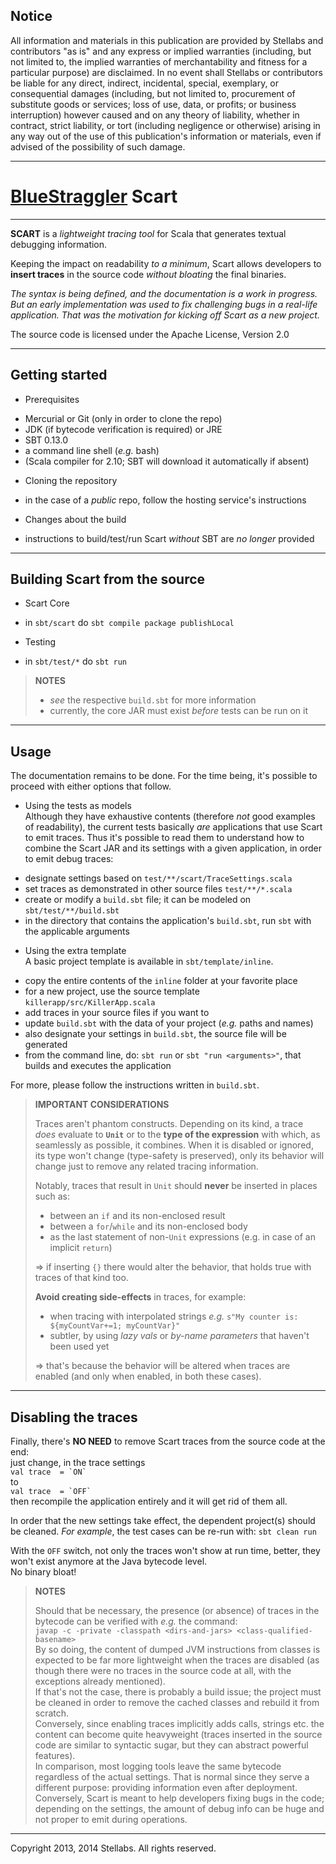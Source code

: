 Notice
------

All information and materials in this publication are provided by Stellabs and
contributors "as is" and any express or implied warranties (including, but not
limited to, the implied warranties of merchantability and fitness for a
particular purpose) are disclaimed. In no event shall Stellabs or contributors
be liable for any direct, indirect, incidental, special, exemplary, or
consequential damages (including, but not limited to, procurement of substitute
goods or services; loss of use, data, or profits; or business interruption)
however caused and on any theory of liability, whether in contract, strict
liability, or tort (including negligence or otherwise) arising in any way out of
the use of this publication's information or materials, even if advised of the
possibility of such damage.

*******************************************************************************
#                  	   [BlueStraggler] Scart 
*******************************************************************************

**SCART** is a *lightweight tracing tool* for Scala that generates textual
debugging information.

Keeping the impact on readability _to a minimum_, Scart allows developers to
**insert traces** in the source code _without bloating_ the final binaries.

_The syntax is being defined, and the documentation is a work in progress._
_But an early implementation was used to fix challenging bugs in a real-life_
_application. That was the motivation for kicking off Scart as a new project._

The source code is licensed under the Apache License, Version 2.0 

------------------------------------------------------------------------------

Getting started
---------------

* Prerequisites
 - Mercurial or Git (only in order to clone the repo)
 - JDK (if bytecode verification is required) or JRE
 - SBT 0.13.0
 - a command line shell (_e.g._ bash)
 - (Scala compiler for 2.10; SBT will download it automatically if absent)

* Cloning the repository
 - in the case of a _public_ repo, follow the hosting service's instructions
 
* Changes about the build
 - instructions to build/test/run Scart _without_ SBT are _no longer_ provided
  
------------------------------------------------------------------------------

Building Scart from the source
------------------------------

* Scart Core  
 - in `sbt/scart` do `sbt compile package publishLocal`  

* Testing  
 - in `sbt/test/*` do `sbt run`

> **NOTES**
> 
> - _see_ the respective `build.sbt` for more information
> - currently, the core JAR must exist _before_ tests can be run on it
   
------------------------------------------------------------------------------

Usage
-----

The documentation remains to be done. For the time being, it's possible to
proceed with either options that follow.

* Using the tests as models  
  Although they have exhaustive contents (therefore _not_ good examples of
  readability), the current tests basically _are_ applications that use Scart to
  emit traces. Thus it's possible to read them to understand how to combine
  the Scart JAR and its settings with a given application, in order to emit
  debug traces:
 - designate settings based on `test/**/scart/TraceSettings.scala`  
 - set traces as demonstrated in other source files `test/**/*.scala`  
 - create or modify a `build.sbt` file; it can be modeled on
   `sbt/test/**/build.sbt`
 - in the directory that contains the application's `build.sbt`, run `sbt`
   with the applicable arguments
  

* Using the extra template  
  A basic project template is available in `sbt/template/inline`.
 - copy the entire contents of the `inline` folder at your favorite place  
 - for a new project, use the source template `killerapp/src/KillerApp.scala`  
 - add traces in your source files if you want to
 - update `build.sbt` with the data of your project (_e.g._ paths and names)  
 - also designate your settings in `build.sbt`, the source file will be
   generated
 - from the command line, do: `sbt run` or `sbt "run <arguments>"`, that builds
   and executes the application  

  For more, please follow the instructions written in `build.sbt`.

> **IMPORTANT CONSIDERATIONS**  
> 
> Traces aren't phantom constructs. Depending on its kind, a trace _does_
> evaluate to **`Unit`** or to the **type of the expression** with which, as
> seamlessly as possible, it combines. When it is disabled or ignored, its type
> won't change (type-safety is preserved), only its behavior will change just to
> remove any related tracing information.
> 
> Notably, traces that result in `Unit` should **never** be inserted in places
> such as:  
> 
> - between an `if` and its non-enclosed result  
> - between a `for`/`while` and its non-enclosed body  
> - as the last statement of non-`Unit` expressions
> (e.g. in case of an implicit `return`)
> 
> => if inserting `{}` there would alter the behavior, that holds true with
> traces of that kind too.  
> 
>
> **Avoid creating side-effects** in traces, for example:  
>
> - when tracing with interpolated strings _e.g._
> `s"My counter is: ${myCountVar+=1; myCountVar}"`  
> - subtler, by using *lazy vals* or *by-name parameters* that haven't been
> used yet
> 
> => that's because the behavior will be altered when traces are enabled
> (and only when enabled, in both these cases).  

------------------------------------------------------------------------------

Disabling the traces
--------------------

Finally, there's **NO NEED** to remove Scart traces from the source code at the
end:  
just change, in the trace settings  
    ``val trace  = `ON` ``  
to  
    ``val trace  = `OFF` ``  
then recompile the application entirely and it will get rid of them all.

In order that the new settings take effect, the dependent project(s) should be
cleaned. _For example_, the test cases can be re-run with:
    `sbt clean run`

With the `OFF` switch, not only the traces won't show at run time, better, they
won't exist anymore at the Java bytecode level.  
No binary bloat!  

> **NOTES**
> 
> Should that be necessary, the presence (or absence) of traces in the bytecode
> can be verified with _e.g._ the  command:  
> `javap -c -private -classpath <dirs-and-jars> <class-qualified-basename>`  
> By so doing, the content of dumped JVM instructions from classes is expected
> to be far more lightweight when the traces are disabled (as though there were
> no traces in the source code at all, with the exceptions already mentioned).  
> If that's not the case, there is probably a build issue; the project must be
> cleaned in order to remove the cached classes and rebuild it from scratch.  
> Conversely, since enabling traces implicitly adds calls, strings etc. the
> content can become quite heavyweight (traces inserted in the source code are
> similar to syntactic sugar, but they can abstract powerful features).  
> In comparison, most logging tools leave the same bytecode regardless of the
> actual settings. That is normal since they serve a different purpose:
> providing information even after deployment. Conversely, Scart is meant to
> help developers fixing bugs in the code; depending on the settings, the
> amount of debug info can be huge and not proper to emit during operations.

------------------------------------------------------------------------------

[BlueStraggler]: http://blue.straggler.org

Copyright 2013, 2014 Stellabs. All rights reserved.
